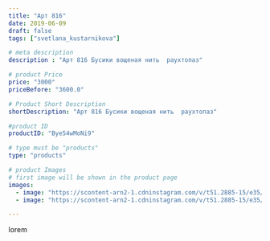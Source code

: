 ```yaml
---
title: "Арт 816"
date: 2019-06-09
draft: false
tags: ["svetlana_kustarnikova"]

# meta description
description : "Арт 816 Бусики вощеная нить  раухтопаз"

# product Price
price: "3000"
priceBefore: "3600.0"

# Product Short Description
shortDescription: "Арт 816 Бусики вощеная нить  раухтопаз"

#product ID
productID: "Bye54wMoNi9"

# type must be "products"
type: "products"

# product Images
# first image will be shown in the product page
images:
  - image: "https://scontent-arn2-1.cdninstagram.com/v/t51.2885-15/e35/62568503_497134897725697_2777303440109567549_n.jpg?se=8&tp=1&_nc_ht=scontent-arn2-1.cdninstagram.com&_nc_cat=101&_nc_ohc=cX9nlEP7C_8AX_vz-fC&ccb=7-4&oh=db6e39eacc609412344e401d74431e0b&oe=6083FDD7&ig_cache_key=MjA2MjM0MDI0MTIxNTQ0MDcyMA%3D%3D.2-ccb7-4"
  - image: "https://scontent-arn2-1.cdninstagram.com/v/t51.2885-15/e35/62455183_141168626996245_1769727965758859310_n.jpg?se=8&tp=1&_nc_ht=scontent-arn2-1.cdninstagram.com&_nc_cat=101&_nc_ohc=D3r09snKuTcAX_aFsBe&ccb=7-4&oh=f5a62b22dc45cb65b72bbd9dc398c5c5&oe=6082FD8B&ig_cache_key=MjA2MjM0MDI0MTIwNjg3MzcwOA%3D%3D.2-ccb7-4"

---
```

lorem
